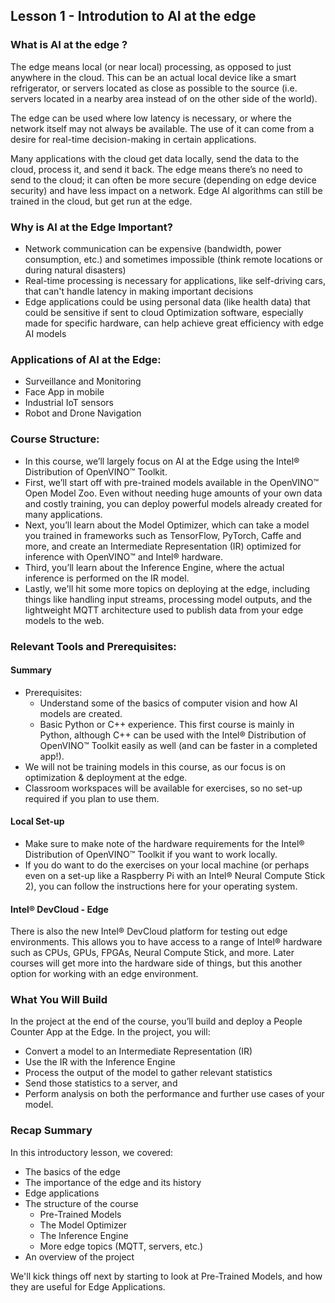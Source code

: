 ## Lesson 1 - Introdution to AI at the edge

           

### What is AI at the edge ?

The edge means local (or near local) processing, as opposed to just anywhere in the cloud. This can be an actual local device like a smart refrigerator, or servers located as close as possible to the source (i.e. servers located in a nearby area instead of on the other side of the world).

The edge can be used where low latency is necessary, or where the network itself may not always be available. The use of it can come from a desire for real-time decision-making in certain applications.

Many applications with the cloud get data locally, send the data to the cloud, process it, and send it back. The edge means there’s no need to send to the cloud; it can often be more secure (depending on edge device security) and have less impact on a network. Edge AI algorithms can still be trained in the cloud, but get run at the edge.


### Why is AI at the Edge Important?

* Network communication can be expensive (bandwidth, power consumption, etc.) and sometimes impossible (think remote locations or during natural disasters)
* Real-time processing is necessary for applications, like self-driving cars, that can't handle latency in making important decisions
* Edge applications could be using personal data (like health data) that could be sensitive if sent to cloud
Optimization software, especially made for specific hardware, can help achieve great efficiency with edge AI models

### Applications of AI at the Edge:

* Surveillance and Monitoring
* Face App in mobile
* Industrial IoT sensors
* Robot and Drone Navigation

### Course Structure:

* In this course, we’ll largely focus on AI at the Edge using the Intel® Distribution of OpenVINO™ Toolkit.
* First, we’ll start off with pre-trained models available in the OpenVINO™ Open Model Zoo. Even without needing huge amounts of your own data and costly training, you can deploy powerful models already created for many applications.
* Next, you’ll learn about the Model Optimizer, which can take a model you trained in frameworks such as TensorFlow, PyTorch, Caffe and more, and create an Intermediate Representation (IR) optimized for inference with OpenVINO™ and Intel® hardware.
* Third, you’ll learn about the Inference Engine, where the actual inference is performed on the IR model.
* Lastly, we'll hit some more topics on deploying at the edge, including things like handling input streams, processing model outputs, and the lightweight MQTT architecture used to publish data from your edge models to the web.

### Relevant Tools and Prerequisites:

#### Summary
* Prerequisites:
  * Understand some of the basics of computer vision and how AI models are created.
  * Basic Python or C++ experience. This first course is mainly in Python, although C++ can be used with the Intel® Distribution of OpenVINO™ Toolkit easily as well (and can be faster in a completed app!).
* We will not be training models in this course, as our focus is on optimization & deployment at the edge.
* Classroom workspaces will be available for exercises, so no set-up required if you plan to use them.

#### Local Set-up
* Make sure to make note of the hardware requirements for the Intel® Distribution of OpenVINO™ Toolkit if you want to work locally.
* If you do want to do the exercises on your local machine (or perhaps even on a set-up like a Raspberry Pi with an Intel® Neural Compute Stick 2), you can follow the instructions here for your operating system.

#### Intel® DevCloud - Edge
There is also the new Intel® DevCloud platform for testing out edge environments. This allows you to have access to a range of Intel® hardware such as CPUs, GPUs, FPGAs, Neural Compute Stick, and more. Later courses will get more into the hardware side of things, but this another option for working with an edge environment.

### What You Will Build

In the project at the end of the course, you’ll build and deploy a People Counter App at the Edge. In the project, you will:

  * Convert a model to an Intermediate Representation (IR)
  * Use the IR with the Inference Engine
  * Process the output of the model to gather relevant statistics
  * Send those statistics to a server, and
  * Perform analysis on both the performance and further use cases of your model.
  
### Recap Summary
In this introductory lesson, we covered:

  * The basics of the edge
  * The importance of the edge and its history
  * Edge applications
  * The structure of the course
    * Pre-Trained Models
    * The Model Optimizer
    * The Inference Engine
    * More edge topics (MQTT, servers, etc.)
  * An overview of the project
  
We'll kick things off next by starting to look at Pre-Trained Models, and how they are useful for Edge Applications.
